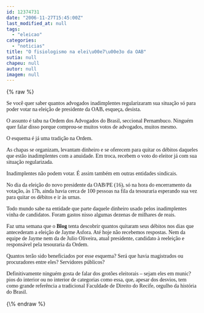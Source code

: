 ```yaml
---
id: 12374731
date: "2006-11-27T15:45:00Z"
last_modified_at: null
tags:
  - "eleicao"
categories:
  - "noticias"
title: "O fisiologismo na elei\u00e7\u00e3o da OAB"
sutia: null
chapeu: null
autor: null
imagem: null
---
```

{\% raw %}
<p><P><FONT face=Verdana>Se você quer saber quantos advogados inadimplentes regularizaram sua situação só para poder votar na eleição de presidente da OAB, esqueça, desista.</FONT></P></p>
<p><P><FONT face=Verdana>O assunto é tabu na Ordem dos Advogados do Brasil, seccional Pernambuco. Ninguém quer falar disso porque comprou-se muitos votos de advogados, muitos mesmo.</FONT></P></p>
<p><P><FONT face=Verdana>O esquema é já uma tradição na Ordem.</FONT></P></p>
<p><P><FONT face=Verdana>As chapas se organizam, levantam dinheiro e se oferecem para quitar os débitos daqueles que estão inadimplentes com a anuidade. Em troca, recebem o voto do eleitor já com sua situação regularizada.</FONT></P></p>
<p><P><FONT face=Verdana>Inadimplentes não podem votar. É assim também em outras entidades sindicais.</FONT></P></p>
<p><P><FONT face=Verdana>No dia da eleição do novo presidente da OAB/PE (16), só na hora do encerramento da votação, às 17h, ainda havia cerca de 100 pessoas na fila da tesouraria esperando sua vez para quitar os débitos e ir às urnas.</FONT></P></p>
<p><P><FONT face=Verdana>Todo mundo sabe na entidade que parte daquele dinheiro usado pelos inadimplentes vinha de candidatos. Foram gastos nisso algumas dezenas de milhares de reais.</FONT></P></p>
<p><P><FONT face=Verdana>Faz uma semana que o <STRONG>Blog</STRONG> tenta descobrir quantos quitaram seus débitos nos dias que antecederam a eleição de Jayme Asfora. Até hoje não recebemos respostas. Nem da equipe de Jayme nem da de Julio Oliveira, atual presidente, candidato à reeleição e responsável pela tesouraria da Ordem.</FONT></P></p>
<p><P><FONT face=Verdana>Quantos terão sido beneficiados por esse esquema? Será que havia magistrados ou procuradores entre eles? Servidores públicos?</FONT></P></p>
<p><P><FONT face=Verdana>Definitivamente ninguém gosta de falar dos grotões eleitorais – sejam eles em munic?pios do interior ou no interior de categorias como essa, que, apesar dos desvios, tem como grande referência a tradicional Faculdade de Direito do Recife, orgulho da história do Brasil.</FONT></P> </p>
{\% endraw %}